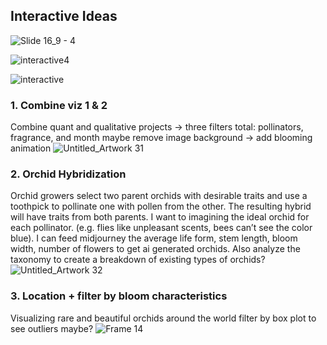## Interactive Ideas
![Slide 16_9 - 4](https://github.com/user-attachments/assets/97f7f953-52ca-49e6-92c8-000108dcb66e)

![interactive4](https://github.com/user-attachments/assets/9b611511-88a6-4265-b014-c7274a0caf84)

![interactive](https://github.com/user-attachments/assets/863fc927-429f-4cb5-83a8-51a753300791)


### 1. Combine viz 1 & 2 
Combine quant and qualitative projects 
→ three filters total: pollinators, fragrance, and month
maybe remove image background → add blooming animation
![Untitled_Artwork 31](https://github.com/user-attachments/assets/099eb85b-ce67-40cf-bd3f-5e7942c3323f)

### 2. Orchid Hybridization 
Orchid growers select two parent orchids with desirable traits and use a toothpick to pollinate one with pollen from the other. The resulting hybrid will have traits from both parents. 
I want to imagining the ideal orchid for each pollinator. (e.g. flies like unpleasant scents, bees can’t see the color blue). 
I can feed midjourney the average life form, stem length, bloom width, number of flowers to get ai generated orchids. Also analyze the taxonomy to create a breakdown of existing types of orchids?
![Untitled_Artwork 32](https://github.com/user-attachments/assets/c8293cbc-e1d4-48f0-8eab-3a460d37d7ed)

### 3. Location + filter by bloom characteristics
Visualizing rare and beautiful orchids around the world 
filter by box plot to see outliers maybe?
![Frame 14](https://github.com/user-attachments/assets/b95ef9a5-11f9-4ca8-8fb9-b9d80ed32dd5)
